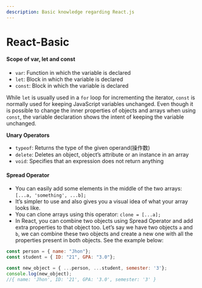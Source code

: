 ```yaml
---
description: Basic knowledge regarding React.js
---
```


# React-Basic

#### Scope of var, let and const

* `var`: Function in which the variable is declared
* `let`: Block in which the variable is declared
* `const`: Block in which the variable is declared

 While `let` is usually used in a `for` loop for incrementing the iterator, `const` is normally used for keeping JavaScript variables unchanged. Even though it is possible to change the inner properties of objects and arrays when using `const`, the variable declaration shows the intent of keeping the variable unchanged.

**Unary Operators**

* `typeof`: Returns the type of the given operand\(操作数\)
* `delete`: Deletes an object, object’s attribute or an instance in an array
* `void`: Specifies that an expression does not return anything

#### Spread Operator

* You can easily add some elements in the middle of the two arrays: `[...a, 'something', ...b];`
* It’s simpler to use and also gives you a visual idea of what your array looks like.
* You can clone arrays using this operator: `clone = [...a];`
* In React, you can combine two objects using Spread Operator and add extra properties to that object too. Let’s say we have two objects `a` and `b`, we can combine these two objects and create a new one with all the properties present in both objects. See the example below:

```javascript
const person = { name: "Jhon"};
const student = { ID: "21", GPA: "3.0"};

const new_object = { ...person, ...student, semester: '3'};
console.log(new_object);
//{ name: 'Jhon', ID: '21', GPA: '3.0', semester: '3' }
```



